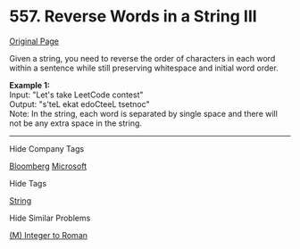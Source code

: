 # 557. Reverse Words in a String III    
[Original Page](https://leetcode.com/problems/reverse-words-in-a-string-iii/)   

Given a string, you need to reverse the order of characters in each word within a sentence while still preserving whitespace and initial word order.  

**Example 1:**   
Input: "Let's take LeetCode contest"  
Output: "s'teL ekat edoCteeL tsetnoc"  
Note: In the string, each word is separated by single space and there will not be any extra space in the string.  

---   

<div>

<div id="company_tags" class="btn btn-xs btn-warning">Hide Company Tags</div>

<span class="hidebutton" style="display: inline;">[Bloomberg](/company/bloomberg/) [Microsoft](/company/microsoft/)</span></div>

<div>

<div id="tags" class="btn btn-xs btn-warning">Hide Tags</div>

<span class="hidebutton" style="display: inline;"> [String](/tag/string/)</span></div>

<div>

<div id="similar" class="btn btn-xs btn-warning">Hide Similar Problems</div>

<span class="hidebutton" style="display: inline;">[(M) Integer to Roman](/problems/integer-to-roman/)</span></div>